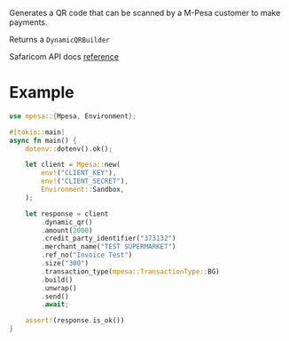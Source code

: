 Generates a QR code that can be scanned by a M-Pesa customer to make
payments.

Returns a `DynamicQRBuilder`

Safaricom API docs [reference](https://developer.safaricom.co.ke/APIs/DynamicQRCode)

# Example
```rust
use mpesa::{Mpesa, Environment};

#[tokio::main]
async fn main() {
	dotenv::dotenv().ok();

	let client = Mpesa::new(
		env!("CLIENT_KEY"),
		env!("CLIENT_SECRET"),
		Environment::Sandbox,
	);

	let response = client
		.dynamic_qr()
		.amount(2000)
		.credit_party_identifier("373132")
		.merchant_name("TEST SUPERMARKET")
		.ref_no("Invoice Test")
		.size("300")
		.transaction_type(mpesa::TransactionType::BG)
		.build()
		.unwrap()
		.send()
		.await;

	assert!(response.is_ok())
}
```